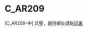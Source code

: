 # C_AR209
[C_AR209-中] 兵聖，題目網址請點[這裏](http://e-tutor.itsa.org.tw/e-Tutor/mod/programming/view.php?id=38750)
